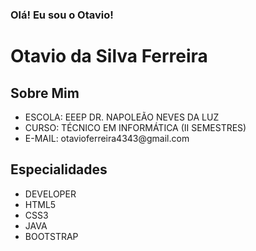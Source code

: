### Olá! Eu sou o Otavio!






  <div>
        <h1>Otavio da Silva Ferreira</h1>
        <h2>Sobre Mim</h2>
            <ul>
                <li>ESCOLA: EEEP DR. NAPOLEÃO NEVES DA LUZ</li>
                <li>CURSO: TÉCNICO EM INFORMÁTICA (II SEMESTRES)</li>
                <li>E-MAIL: otavioferreira4343@gmail.com</li>
            </ul>
        <h2>Especialidades</h2>
            <ul>
                <li>DEVELOPER</li>
                <li>HTML5</li>
                <li>CSS3</li>
                <li>JAVA</li>
                <li>BOOTSTRAP</li>
            </ul>
    </div>
